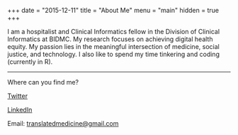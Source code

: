 +++
date = "2015-12-11"
title = "About Me"
menu = "main"
hidden = true
+++

I am a hospitalist and Clinical Informatics fellow in the Division of Clinical Informatics at BIDMC. My research focuses on achieving digital health equity. My passion lies in the meaningful intersection of medicine, social justice, and technology. I also like to spend my time tinkering and coding (currently in R).

***

Where can you find me?

[Twitter](https://twitter.com/translatedmed)

[LinkedIn](https://www.linkedin.com/in/jorgearodriguezmd/)

Email: translatedmedicine@gmail.com
